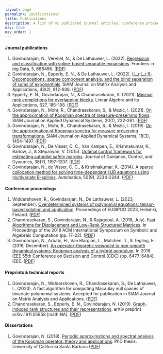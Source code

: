 ```yaml
---
layout: page
permalink: /publications/
title: Publications
description: A list of my published journal articles, conference proceedings, preprints and technical in (reverse) chronological order.
nav: true
nav_order: 1
---
```


#### Journal publications
1. Govindarajan, N., Vervliet, N., & De Lathauwer, L. (2022). [Regression and classification with spline-based separable expansions](https://www.frontiersin.org/articles/10.3389/fdata.2022.688496/full). Frontiers in big Data, 5, 688496. ([PDF](https://www.frontiersin.org/articles/10.3389/fdata.2022.688496/pdf))
2. Govindarajan, N., Epperly, E. N., & De Lathauwer, L. (2022). [(L_r,L_r,1)-Decompositions, sparse component analysis, and the blind separation of sums of exponentials](https://epubs.siam.org/doi/abs/10.1137/21M1426444). SIAM Journal on Matrix Analysis and Applications, 43(2), 912-938. ([PDF](https://ftp.esat.kuleuven.be/pub/stadius/ida/reports/21-101.pdf))
3. Epperly, E. N., Govindarajan, N., & Chandrasekaran, S. (2021). [Minimal rank completions for overlapping blocks](https://www.sciencedirect.com/science/article/abs/pii/S0024379521002469). Linear Algebra and its Applications, 627, 185-198. ([PDF](https://arxiv.org/pdf/2106.11267.pdf))
4. Govindarajan, N., Mohr, R., Chandrasekaran, S., & Mezic, I. (2021). [On the approximation of Koopman spectra of measure-preserving flows](https://epubs.siam.org/doi/abs/10.1137/19M1282908). SIAM Journal on Applied Dynamical Systems, 20(1), 232-261. ([PDF](https://arxiv.org/pdf/1806.10296.pdf))
5. Govindarajan, N., Mohr, R., Chandrasekaran, S., & Mezic, I. (2019). [On the approximation of Koopman spectra for measure preserving transformations](https://epubs.siam.org/doi/abs/10.1137/18M1175094). SIAM Journal on Applied Dynamical Systems, 18(3), 1454-1497. ([PDF](https://arxiv.org/pdf/1803.03920.pdf))
6. Govindarajan, N., De Visser, C. C., Van Kampen, E., Krishnakumar, K., Barlow, J., & Stepanyan, V. (2015). [Optimal control framework for estimating autopilot safety margins](https://arc.aiaa.org/doi/abs/10.2514/1.G000271). Journal of Guidance, Control, and Dynamics, 38(7), 1197-1207. ([PDF]()) 
7. Govindarajan, N., de Visser, C. C., & Krishnakumar, K. (2014). [A sparse collocation method for solving time-dependent HJB equations using multivariate B-splines](https://www.sciencedirect.com/science/article/abs/pii/S0005109814002878). Automatica, 50(9), 2234-2244. ([PDF]())

#### Conference proceedings 
1. Widdershoven, R., Govindarajan, N., De Lathauwer, L. (2023, September). [Overdetermined systems of polynomial equations: tensor-based solution and application](https://kuleuven.limo.libis.be/discovery/search?query=any,contains,LIRIAS4090734&tab=LIRIAS&search_scope=lirias_profile&vid=32KUL_KUL:Lirias&offset=0). Proceedings of EUSIPCO 2023, Helsinki, Finland. ([PDF]())
2. Chandrasekaran, S., Govindarajan, N., & Rajagopal, A. (2018, July). [Fast Algorithms for Displacement and Low-Rank Structured Matrices](https://dl.acm.org/doi/10.1145/3208976.3209025). In Proceedings of the 2018 ACM International Symposium on Symbolic and Algebraic Computation (pp. 17-22). ([PDF](https://arxiv.org/pdf/1807.03437.pdf))
3. Govindarajan, N., Arbabi, H., Van Blargian, L., Matchen, T., & Tegling, E. (2016, December). [An operator-theoretic viewpoint to non-smooth dynamical systems: Koopman analysis of a hybrid pendulum](https://ieeexplore.ieee.org/abstract/document/7799266). In 2016 IEEE 55th Conference on Decision and Control (CDC) (pp. 6477-6484). IEEE. ([PDF](/assets/pdf/CDCpaperPendulum_final.pdf))

#### Preprints & technical reports
1. Govindarajan, N.,  Widdershoven, R.,  Chandrasekaran, S., De Lathauwer, L. (2023). A fast algorithm for computing Macaulay null spaces of bivariate polynomial systems. Accepted for publication in SIAM Journal on Matrix Analysis and Applications.  ([PDF](https://ftp.esat.kuleuven.be/pub/stadius/ida/reports/23-16.pdf))
2. Chandrasekaran, S., Epperly, E. N., Govindarajan, N. (2019). [Graph-induced rank structures and their representations](https://arxiv.org/abs/1911.05858). arXiv preprint arXiv:1911.05858 [math.NA]. ([PDF](https://arxiv.org/pdf/1911.05858.pdf))


#### Dissertations
1. Govindarajan, N. (2018). [Periodic approximations and spectral analysis of the Koopman operator: theory and applications](https://www.proquest.com/openview/8460f34e200557d7601c851619e1e108/1?pq-origsite=gscholar&cbl=18750&diss=y). PhD thesis. University of California Santa Barbara ([PDF](https://escholarship.org/content/qt7bf6218t/qt7bf6218t.pdf))